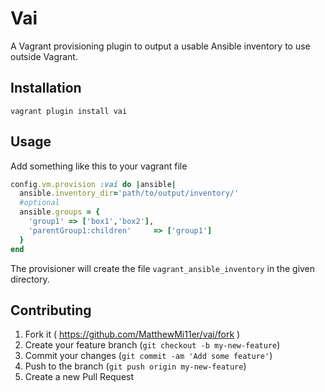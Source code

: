 # Vai

A Vagrant provisioning plugin to output a usable Ansible inventory to use outside Vagrant.

## Installation

```
vagrant plugin install vai
```

## Usage
Add something like this to your vagrant file
```ruby
config.vm.provision :vai do |ansible|
  ansible.inventory_dir='path/to/output/inventory/'
  #optional
  ansible.groups = {
    'group1' => ['box1','box2'],
    'parentGroup1:children'     => ['group1']
  }
end
```
The provisioner will create the file `vagrant_ansible_inventory` in the given directory.

## Contributing

1. Fork it ( https://github.com/MatthewMi11er/vai/fork )
2. Create your feature branch (`git checkout -b my-new-feature`)
3. Commit your changes (`git commit -am 'Add some feature'`)
4. Push to the branch (`git push origin my-new-feature`)
5. Create a new Pull Request

